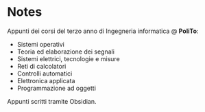# Notes
Appunti dei corsi del terzo anno di Ingegneria informatica @ **PoliTo**:
- Sistemi operativi
- Teoria ed elaborazione dei segnali
- Sistemi elettrici, tecnologie e misure
- Reti di calcolatori
- Controlli automatici
- Elettronica applicata
- Programmazione ad oggetti

Appunti scritti tramite Obsidian.
